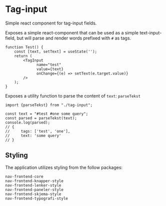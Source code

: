 # Tag-input

Simple react component for tag-input fields.

Exposes a simple react-component that can be used as a simple text-input-field, but will parse and render words prefixed with `#` as tags.
```tsx
function Test() {
    const [text, setText] = useState('');
    return (
        <TagInput
              name="test"
              value={text}
              onChange={(e) => setText(e.target.value)}
        />
    );
}
```

Exposes a utility function to parse the content of `text`: `parseTekst`

```tsx
import {parseTekst} from "./tag-input";

const text = "#test #one some query";
const parsed = parseTekst(text);
console.log(parsed);
// {
//     tags: ['test', 'one'],
//     text: 'some query'
// }
```

## Styling

The application utilizes styling from the follow packages: 
```
nav-frontend-core
nav-frontend-knapper-style
nav-frontend-lenker-style
nav-frontend-paneler-style
nav-frontend-skjema-style
nav-frontend-typografi-style
```